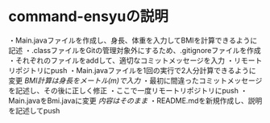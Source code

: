 # command-ensyuの説明


・Main.javaファイルを作成し、身長、体重を入力してBMIを計算できるように記述
・.classファイルをGitの管理対象外にするため、.gitignoreファイルを作成
・それぞれのファイルをaddして、適切なコミットメッセージを入力
・リモートリポジトリにpush
・Main.javaファイルを1回の実行で2人分計算できるように変更
*BMI計算は身長をメートル(m)で入力*
・最初に間違ったコミットメッセージを記述し、その後に正しく修正
・ここで一度リモートリポジトリにpush
・Main.javaをBmi.javaに変更
*内容はそのまま*
・README.mdを新規作成し、説明を記述してpush



